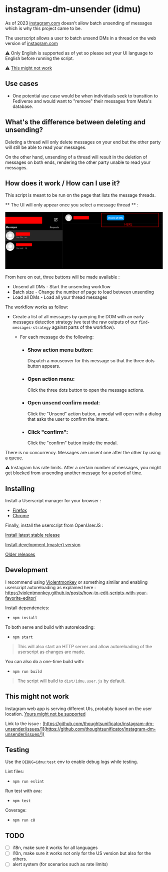 # instagram-dm-unsender (idmu)

As of 2023 [instagram.com](https://www.instagram.com) doesn't allow batch unsending of messages which is why this project came to be.

The userscript allows a user to batch unsend DMs in a thread on the web version of [instagram.com](https://www.instagram.com) 

⚠️ Only English is supported as of yet so please set your UI language to English before running the script.

⚠️ [This might not work](#this-might-not-work)


## Use cases

- One potential use case would be when individuals seek to transition to Fediverse and would want to "remove" their messages from Meta's database.

## What's the difference between deleting and unsending?

Deleting a thread will only delete messages on your end but the other party will still be able to read your messages.

On the other hand, unsending of a thread will result in the deletion of messages on both ends, rendering the other party unable to read your messages.

## How does it work / How can I use it?

This script is meant to be run on the page that lists the message threads. 

** The UI will only appear once you select a message thread ** :

![UI Preview](preview.png)

From here on out, three buttons will be made available :

- Unsend all DMs - Start the unsending workflow
- Batch size - Change the number of page to load between unsending
- Load all DMs - Load all your thread messages

The workflow works as follow:
- Create a list of all messages by querying the DOM with an early messages detection strategy (we test the raw outputs of our ``find-messages-strategy`` against parts of the workflow).
  - For each message do the following:

     - ### Show action menu button:
        Dispatch a mouseover for this message so that the three dots button appears.

     - ### Open action menu:
        Click the three dots button to open the message actions.

     - ### Open unsend confirm modal:
        Click the "Unsend" action button, a modal will open with a dialog that asks the user to confirm the intent.

     - ### Click "confirm":
        Click the "confirm" button inside the modal.



There is no concurrency. Messages are unsent one after the other by using a queue.

⚠️ Instagram has rate limits. After a certain number of messages, you might get blocked from unsending another message for a period of time.

## Installing

Install a Userscript manager for your browser :

- [Firefox](https://addons.mozilla.org/en-US/firefox/addon/violentmonkey/)
- [Chrome](https://chrome.google.com/webstore/detail/violentmonkey/jinjaccalgkegednnccohejagnlnfdag?hl=en)

Finally, install the userscript from OpenUserJS :

[Install latest stable release](https://github.com/thoughtsunificator/instagram-dm-unsender/releases/latest/download/idmu.user.js)

[Install development (master) version](https://github.com/thoughtsunificator/instagram-dm-unsender/raw/userscript/idmu.user.js)

[Older releases](https://github.com/thoughtsunificator/instagram-dm-unsender/releases)

## Development

I recommend using [Violentmonkey](https://violentmonkey.github.io/) or something similar and enabling userscript autoreloading as explained here : https://violentmonkey.github.io/posts/how-to-edit-scripts-with-your-favorite-editor/ 

Install dependencies:
- ``npm install``

To both serve and build with autoreloading:
- ``npm start``

> This will also start an HTTP server and allow autoreloading of the userscript as changes are made.

You can also do a one-time build with:
- ``npm run build``

> The script will build to ``dist/idmu.user.js`` by default.

## This might not work

Instagram web app is serving different UIs, probably based on the user location. [Yours might not be supported](https://github.com/thoughtsunificator/instagram-dm-unsender/issues/1)

Link to the issue : [https://github.com/thoughtsunificator/instagram-dm-unsender/issues/1](https://github.com/thoughtsunificator/instagram-dm-unsender/issues/1)

## Testing

Use the ``DEBUG=idmu:test`` env to enable debug logs while testing.

Lint files:
- ``npm run eslint``

Run test with ava:
- ``npm test``

Coverage:
- ``npm run c8``

## TODO 

- [ ] i18n, make sure it works for all languages
- [ ] l10n, make sure it works not only for the US version but also for the others.
- [ ] alert system (for scenarios such as rate limits)
